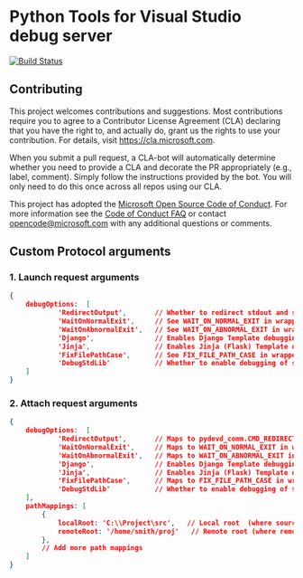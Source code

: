 # Python Tools for Visual Studio debug server

[![Build Status](https://travis-ci.org/Microsoft/ptvsd.svg?branch=master)](https://travis-ci.org/Microsoft/ptvsd)

## Contributing

This project welcomes contributions and suggestions.  Most contributions require you to agree to a
Contributor License Agreement (CLA) declaring that you have the right to, and actually do, grant us
the rights to use your contribution. For details, visit https://cla.microsoft.com.

When you submit a pull request, a CLA-bot will automatically determine whether you need to provide
a CLA and decorate the PR appropriately (e.g., label, comment). Simply follow the instructions
provided by the bot. You will only need to do this once across all repos using our CLA.

This project has adopted the [Microsoft Open Source Code of Conduct](https://opensource.microsoft.com/codeofconduct/).
For more information see the [Code of Conduct FAQ](https://opensource.microsoft.com/codeofconduct/faq/) or
contact [opencode@microsoft.com](mailto:opencode@microsoft.com) with any additional questions or comments.

## Custom Protocol arguments

### 1. Launch request arguments
```json
{
    debugOptions:  [
            'RedirectOutput',       // Whether to redirect stdout and stderr (see pydevd_comm.CMD_REDIRECT_OUTPUT)
            'WaitOnNormalExit',     // See WAIT_ON_NORMAL_EXIT in wrapper.py
            'WaitOnAbnormalExit',   // See WAIT_ON_ABNORMAL_EXIT in wrapper.py
            'Django',               // Enables Django Template debugging
            'Jinja',                // Enables Jinja (Flask) Template debugging
            'FixFilePathCase',      // See FIX_FILE_PATH_CASE in wrapper.py
            'DebugStdLib'           // Whether to enable debugging of standard library functions
    ]
}
```

### 2. Attach request arguments
```json
{
    debugOptions:  [
            'RedirectOutput',       // Maps to pydevd_comm.CMD_REDIRECT_OUTPUT
            'WaitOnNormalExit',     // Maps to WAIT_ON_NORMAL_EXIT in wrapper.py
            'WaitOnAbnormalExit',   // Maps to WAIT_ON_ABNORMAL_EXIT in wrapper.py
            'Django',               // Enables Django Template debugging
            'Jinja',                // Enables Jinja (Flask) Template debugging
            'FixFilePathCase',      // Maps to FIX_FILE_PATH_CASE in wrapper.py
            'DebugStdLib'           // Whether to enable debugging of standard library functions
    ],
    pathMappings: [
        {
            localRoot: 'C:\\Project\src',   // Local root  (where source and debugger running)
            remoteRoot: '/home/smith/proj'   // Remote root (where remote code is running)
        },
        // Add more path mappings
    ]
}
```